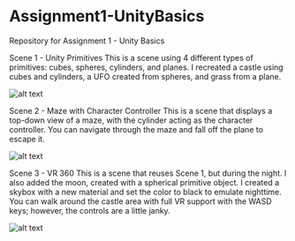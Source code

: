 # Assignment1-UnityBasics
Repository for Assignment 1 - Unity Basics

Scene 1 - Unity Primitives
This is a scene using 4 different types of primitives: cubes, spheres, cylinders, and planes. I recreated a castle using cubes and cylinders, a UFO created from spheres, and grass from a plane.

![alt text](http://url/to/img.png)

Scene 2 - Maze with Character Controller
This is a scene that displays a top-down view of a maze, with the cylinder acting as the character controller. You can navigate through the maze and fall off the plane to escape it.

![alt text](http://url/to/img.png)

Scene 3 - VR 360
This is a scene that reuses Scene 1, but during the night. I also added the moon, created with a spherical primitive object. I created a skybox with a new material and set the color to black to emulate nighttime. You can walk around the castle area with full VR support with the WASD keys; however, the controls are a little janky.

![alt text](http://url/to/img.png)
